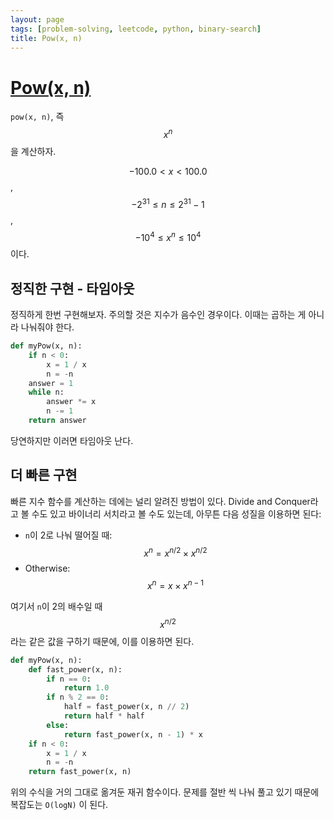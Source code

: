 ```yaml
---
layout: page
tags: [problem-solving, leetcode, python, binary-search]
title: Pow(x, n)
---
```


# [Pow(x, n)](https://leetcode.com/problems/powx-n/)

 `pow(x, n)`, 즉 $$ x ^ n $$ 을 계산하자.

 $$ -100.0 < x < 100.0 $$, $$ -2^{31} \leq n \leq 2^{31} -1 $$, $$
 -10^4 \leq x^n \leq 10^4 $$ 이다.

## 정직한 구현 - 타임아웃

 정직하게 한번 구현해보자. 주의할 것은 지수가 음수인 경우이다. 이때는
 곱하는 게 아니라 나눠줘야 한다.

```python
def myPow(x, n):
    if n < 0:
        x = 1 / x
        n = -n
    answer = 1
    while n:
        answer *= x
        n -= 1
    return answer
```

 당연하지만 이러면 타임아웃 난다.

## 더 빠른 구현

 빠른 지수 함수를 계산하는 데에는 널리 알려진 방법이 있다. Divide and
 Conquer라고 볼 수도 있고 바이너리 서치라고 볼 수도 있는데, 아무튼
 다음 성질을 이용하면 된다:
 - `n`이 2로 나눠 떨어질 때: $$ x ^ n = x ^ {n/2} \times x ^ {n/2} $$
 - Otherwise: $$ x ^ n = x \times x ^{n-1} $$

 여기서 `n`이 2의 배수일 때 $$ x ^ {n/2}$$ 라는 같은 값을 구하기
 때문에, 이를 이용하면 된다.

```python
def myPow(x, n):
    def fast_power(x, n):
        if n == 0:
            return 1.0
        if n % 2 == 0:
            half = fast_power(x, n // 2)
            return half * half
        else:
            return fast_power(x, n - 1) * x
    if n < 0:
        x = 1 / x
        n = -n
    return fast_power(x, n)
```

 위의 수식을 거의 그대로 옮겨둔 재귀 함수이다. 문제를 절반 씩 나눠
 풀고 있기 때문에 복잡도는 `O(logN)` 이 된다.
